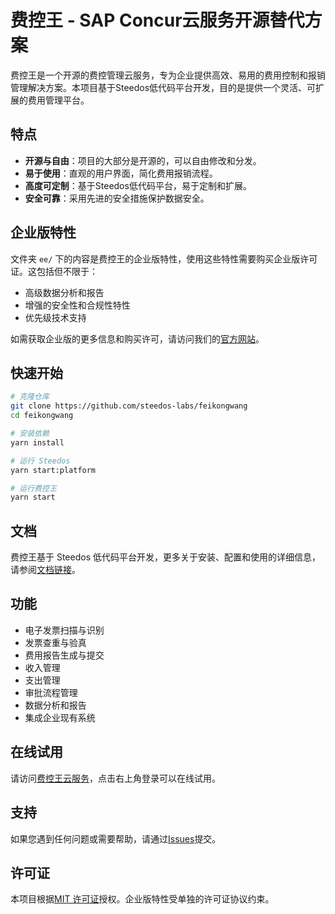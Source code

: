# 费控王 - SAP Concur云服务开源替代方案

费控王是一个开源的费控管理云服务，专为企业提供高效、易用的费用控制和报销管理解决方案。本项目基于Steedos低代码平台开发，目的是提供一个灵活、可扩展的费用管理平台。

## 特点

- **开源与自由**：项目的大部分是开源的，可以自由修改和分发。
- **易于使用**：直观的用户界面，简化费用报销流程。
- **高度可定制**：基于Steedos低代码平台，易于定制和扩展。
- **安全可靠**：采用先进的安全措施保护数据安全。

## 企业版特性

文件夹 `ee/` 下的内容是费控王的企业版特性，使用这些特性需要购买企业版许可证。这包括但不限于：

- 高级数据分析和报告
- 增强的安全性和合规性特性
- 优先级技术支持

如需获取企业版的更多信息和购买许可，请访问我们的[官方网站](https://feikongwang.com)。

## 快速开始

```bash
# 克隆仓库
git clone https://github.com/steedos-labs/feikongwang
cd feikongwang

# 安装依赖
yarn install

# 运行 Steedos 
yarn start:platform

# 运行费控王
yarn start
```

## 文档

费控王基于 Steedos 低代码平台开发，更多关于安装、配置和使用的详细信息，请参阅[文档链接](https://docs.steedos.com)。

## 功能

- 电子发票扫描与识别
- 发票查重与验真
- 费用报告生成与提交
- 收入管理
- 支出管理
- 审批流程管理
- 数据分析和报告
- 集成企业现有系统

## 在线试用

请访问[费控王云服务](https://feikongwang.com/)，点击右上角登录可以在线试用。

## 支持

如果您遇到任何问题或需要帮助，请通过[Issues](https://github.com/steedos-labs/feikongwang/issues)提交。

## 许可证

本项目根据[MIT 许可证](LICENSE.md)授权。企业版特性受单独的许可证协议约束。
